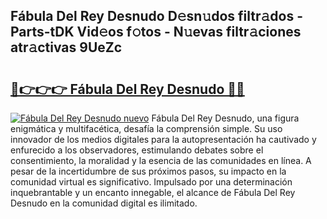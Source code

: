 ## Fábula Del Rey Desnudo D𝚎sn𝚞dos filtr𝚊dos - Parts-tDK Vid𝚎os f𝚘tos - N𝚞evas filtr𝚊ciones atr𝚊ctivas 9UeZc

# <h2><a href="http://mb0uaa.tromn.icu/?c=F%c3%a1bula+Del+Rey+Desnudo">🔗👉👉👉 Fábula Del Rey Desnudo 🔗🔗</a></h2>

[![Fábula Del Rey Desnudo nuevo](https://i.imgur.com/pEAQMta.gif)](http://mb0uaa.tromn.icu/?c=F%c3%a1bula+Del+Rey+Desnudo)
Fábula Del Rey Desnudo, una figura enigmática y multifacética, desafía la comprensión simple. Su uso innovador de los medios digitales para la autopresentación ha cautivado y enfurecido a los observadores, estimulando debates sobre el consentimiento, la moralidad y la esencia de las comunidades en línea. A pesar de la incertidumbre de sus próximos pasos, su impacto en la comunidad virtual es significativo. Impulsado por una determinación inquebrantable y un encanto innegable, el alcance de Fábula Del Rey Desnudo en la comunidad digital es ilimitado.
